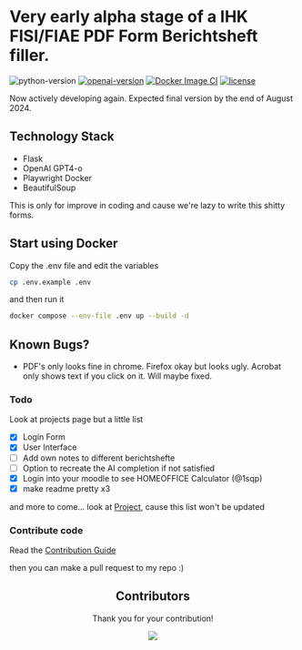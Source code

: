 # Very early alpha stage of a IHK FISI/FIAE PDF Form Berichtsheft filler.
![python-version](https://img.shields.io/badge/python-3.11-blue.svg)
[![openai-version](https://img.shields.io/badge/openai-0.27.8-orange.svg)](https://openai.com/)
[![Docker Image CI](https://github.com/mxwmnn/pdf_filler/actions/workflows/docker-image.yml/badge.svg)](https://github.com/mxwmnn/pdf_filler/actions/workflows/docker-image.yml)
[![license](https://img.shields.io/badge/License-GPL%203.0-brightgreen.svg)](LICENSE)

Now actively developing again. Expected final version by the end of August 2024.

## Technology Stack
- Flask 
- OpenAI GPT4-o
- Playwright Docker
- BeautifulSoup 

This is only for improve in coding and cause we're lazy to write this shitty forms.

## Start using Docker
Copy the .env file and edit the variables
```bash
cp .env.example .env
```
and then run it
```bash
docker compose --env-file .env up --build -d
```

## Known Bugs?
- PDF's only looks fine in chrome. Firefox okay but looks ugly. Acrobat only shows text if you click on it. Will maybe fixed.

### Todo
Look at projects page but a little list
- [x] Login Form 
- [x] User Interface
- [ ] Add own notes to different berichtshefte
- [ ] Option to recreate the AI completion if not satisfied
- [x] Login into your moodle to see HOMEOFFICE Calculator (@1sqp)
- [x] make readme pretty x3

and more to come...
look at [Project](https://github.com/users/mxwmnn/projects/1), cause this list won't be updated

### Contribute code

Read the [Contribution Guide](https://github.com/firstcontributions/first-contributions)

then you can make a pull request to my repo :)


<h2 align="center">
    Contributors
</h2>
<p align="center">
    Thank you for your contribution!
</p>
<p align="center">
    <a href="https://github.com/mxwmnn/pdf_filler/graphs/contributors">
      <img src="https://contrib.rocks/image?repo=mxwmnn/pdf_filler" />
    </a>
</p>